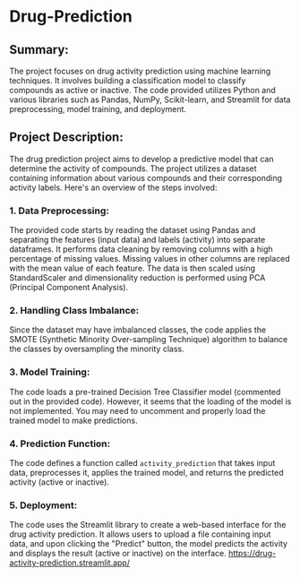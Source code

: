 # Drug-Prediction


## Summary:
The project focuses on drug activity prediction using machine learning techniques. It involves building a classification model to classify compounds as active or inactive. The code provided utilizes Python and various libraries such as Pandas, NumPy, Scikit-learn, and Streamlit for data preprocessing, model training, and deployment.

## Project Description:
The drug prediction project aims to develop a predictive model that can determine the activity of compounds. The project utilizes a dataset containing information about various compounds and their corresponding activity labels. Here's an overview of the steps involved:

### 1. Data Preprocessing:
The provided code starts by reading the dataset using Pandas and separating the features (input data) and labels (activity) into separate dataframes. It performs data cleaning by removing columns with a high percentage of missing values. Missing values in other columns are replaced with the mean value of each feature. The data is then scaled using StandardScaler and dimensionality reduction is performed using PCA (Principal Component Analysis).

### 2. Handling Class Imbalance:
Since the dataset may have imbalanced classes, the code applies the SMOTE (Synthetic Minority Over-sampling Technique) algorithm to balance the classes by oversampling the minority class.

### 3. Model Training: 
The code loads a pre-trained Decision Tree Classifier model (commented out in the provided code). However, it seems that the loading of the model is not implemented. You may need to uncomment and properly load the trained model to make predictions.

### 4. Prediction Function:
The code defines a function called `activity_prediction` that takes input data, preprocesses it, applies the trained model, and returns the predicted activity (active or inactive).

### 5. Deployment:
The code uses the Streamlit library to create a web-based interface for the drug activity prediction. It allows users to upload a file containing input data, and upon clicking the "Predict" button, the model predicts the activity and displays the result (active or inactive) on the interface.
https://drug-activity-prediction.streamlit.app/
